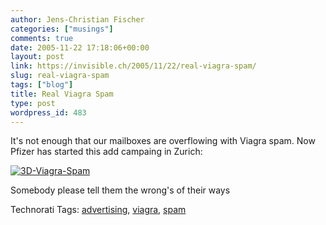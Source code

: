 ```yaml
---
author: Jens-Christian Fischer
categories: ["musings"]
comments: true
date: 2005-11-22 17:18:06+00:00
layout: post
link: https://invisible.ch/2005/11/22/real-viagra-spam/
slug: real-viagra-spam
tags: ["blog"]
title: Real Viagra Spam
type: post
wordpress_id: 483
---
```



It's not enough that our mailboxes are overflowing with Viagra spam. Now Pfizer has started this add campaing in Zurich:



[![3D-Viagra-Spam](/3d-viagra-spam-tm.jpg)](/3d-viagra-spam.jpg)



Somebody please tell them the wrong's of their ways





Technorati Tags: [advertising](https://technorati.com/tag/advertising), [viagra](https://technorati.com/tag/viagra), [spam](https://technorati.com/tag/spam)

